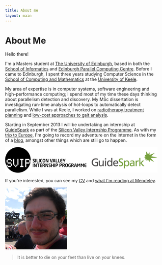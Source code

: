 ```yaml
---
title: About me
layout: main
---
```


# About Me
Hello there!

I'm a Masters student at [The University of Edinburgh](http://www.ed.ac.uk), based in both the [School of Informatics](http://www.inf.ed.ac.uk) and [Edinburgh Parallel Computing Centre](http://www.epcc.ed.ac.uk). Before I came to Edinburgh, I spent three years studying Computer Science in the [School of Computing and Mathematics](http://keele.ac.uk/scm) at the [University of Keele](http://keele.ac.uk).

My area of expertise is in computer systems, software engineering and high-performance computing; I spend most of my time these days thinking about parallelism detection and discovery. My MSc dissertation is investigating run-time analysis of hot-loops to automatically detect parallelism. While I was at Keele, I worked on [radiotherapy treatment planning](research/apex.html) and [low-cost approaches to gait analysis](research/gait-analysis.html).

Starting in September 2013 I will be undertaking an internship at [GuideSpark](http://guidespark.com) as part of the [Silicon Valley Internship Programme](http://www.siliconvalleyinternship.com). As with my [trip to Europe](http://europe.skyther.co.uk), I'm going to record my adventure on the internet in the form of a [blog](http://california.chrisatk.in/blog), amongst other things which are still go to happen.

![SVIP and GuideSpark logo](assets/svip-guidespark.png)

If you're interested, you can see my [CV](cv.html) and [what I'm reading at Mendeley](http://www.mendeley.com/profiles/christopher-atkin-granville/).

![This is me](assets/me-colour.jpg "Pengiuns rock")

> It is better to die on your feet than live on your knees.